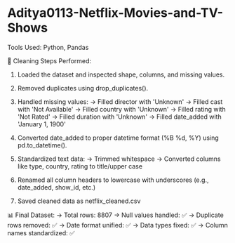 # Aditya0113-Netflix-Movies-and-TV-Shows

Tools Used: Python, Pandas

🔧 Cleaning Steps Performed:
1. Loaded the dataset and inspected shape, columns, and missing values.
2. Removed duplicates using drop_duplicates().
3. Handled missing values:
    -> Filled director with 'Unknown'
    -> Filled cast with 'Not Available'
    -> Filled country with 'Unknown'
    -> Filled rating with 'Not Rated'
    -> Filled duration with 'Unknown'
    -> Filled date_added with 'January 1, 1900'

4. Converted date_added to proper datetime format (%B %d, %Y) using pd.to_datetime().
5. Standardized text data:
    -> Trimmed whitespace
    -> Converted columns like type, country, rating to title/upper case

6. Renamed all column headers to lowercase with underscores (e.g., date_added, show_id, etc.)
7. Saved cleaned data as netflix_cleaned.csv

📊 Final Dataset:
  -> Total rows: 8807
  -> Null values handled: ✅
  -> Duplicate rows removed: ✅
  -> Date format unified: ✅
  -> Data types fixed: ✅
  -> Column names standardized: ✅

